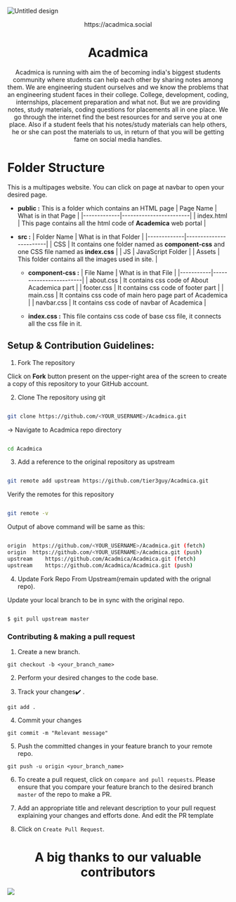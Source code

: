 ![Untitled design](https://user-images.githubusercontent.com/73595465/179903998-90ab6fc0-8c7b-4b36-9ba1-29e2d89f10d3.png)

<p align="center"> https://acadmica.social </p>
<h1 align="center"> Acadmica </h1>

<p align="center">
Acadmica is running with aim the of becoming india's biggest students community where students can help each other by sharing notes among them. We are engineering student ourselves and we know the problems that an engineering student faces in their college. College, development, coding, internships, placement preparation and what not. But we are providing notes, study materials, coding questions for placements all in one place. We go through the internet find the best resources for and serve you at one place. Also if a student feels that his notes/study materials can help others, he or she can post the materials to us, in return of that you will be getting fame on social media handles.
</p>

 # Folder Structure

This is a multipages website. You can click on page at navbar to open your desired page.

- **public :** This is a folder which contains an HTML page
  | Page Name | What is in that Page |
  |-------------|------------------------|
  | index.html  | This page contains all the html code of **Academica** web portal |
  
- **src :**
  | Folder Name | What is in that Folder |
  |-------------|------------------------|
  | CSS         | It contains one folder named as **component-css** and one CSS file named as **index.css** |
  | JS          | JavaScript Folder |
  | Assets      | This folder contains all the images used in site. |
  
  - **component-css :**
    | File Name | What is in that File |
    |-----------|------------------------|
    | about.css | It contains css code of About Academica part |
    | footer.css | It contains css code of footer part |
    | main.css | It contains css code of main hero page part of Academica |
    | navbar.css | It contains css code of navbar of Academica |
    
  - **index.css :** This file contains css code of base css file, it connects all the css file in it.


## Setup & Contribution Guidelines:

1. Fork The repository

Click on **Fork** button present on the upper-right area of the screen to create a copy of this repository to your GitHub account.


2. Clone The repository using git

```bash

git clone https://github.com/<YOUR_USERNAME>/Acadmica.git

```

-> Navigate to Acadmica repo directory

```bash

cd Acadmica

```

3. Add a reference to the original repository as upstream


```bash

git remote add upstream https://github.com/tier3guy/Acadmica.git

```
Verify the remotes for this repository
```bash

git remote -v

```
Output of above command will be same as this:
```bash

origin  https://github.com/<YOUR_USERNAME>/Acadmica.git (fetch)
origin  https://github.com/<YOUR_USERNAME>/Acadmica.git (push)
upstream    https://github.com/Acadmica/Acadmica.git (fetch)
upstream    https://github.com/Acadmica/Acadmica.git (push)

```

4. Update Fork Repo From Upstream(remain updated with the orignal repo).

Update your local branch to be in sync with the original repo.

```console

$ git pull upstream master

```


### Contributing & making a pull request

1. Create a new branch.

```
git checkout -b <your_branch_name>
```

2. Perform your desired changes to the code base.


3. Track your changes:heavy_check_mark: .

```
git add .
```

4. Commit your changes
```
git commit -m "Relevant message"
```

5. Push the committed changes in your feature branch to your remote repo.

```
git push -u origin <your_branch_name>
```

6. To create a pull request, click on `compare and pull requests`. Please ensure that you compare your feature branch to the desired branch `master` of the repo to make a PR.


7. Add an appropriate title and relevant description to your pull request explaining your changes and efforts done.
    And edit the PR template

8. Click on `Create Pull Request`.

<h1 align="center">A big thanks to our valuable contributors</h1>
<a href="https://github.com/tier3guy/Acadmica/graphs/contributors">
  <img src="https://contrib.rocks/image?repo=tier3guy/Acadmica" />
</a>
